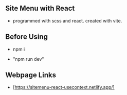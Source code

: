 ## Site Menu with React

- programmed with scss and react. created with vite.

## Before Using

- npm i

- "npm run dev"

## Webpage Links

- [https://sitemenu-react-usecontext.netlify.app/]

